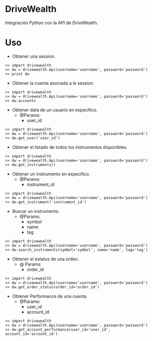 DriveWealth
==================

Integración Python con la API de DriveWealth.


Uso
===

 * Obtener una session.
```
>> import drivewealth
>> dw = drivewealth.Api(username='username', password='password')
>> print dw
```

 * Obtener la cuenta asociada a la session.
```
>> import drivewealth
>> dw = drivewealth.Api(username='username', password='password')
>> dw.accounts
```

 * Obtener data de un usuario en especifico.
    * @Params:
        - user_id
```
>> import drivewealth
>> dw = drivewealth.Api(username='username', password='password')
>> dw.get_user('user_id')
```

 * Obtener el listado de todos los instrumentos disponibles.
```
>> import drivewealth
>> dw = drivewealth.Api(username='username', password='password')
>> dw.get_instruments()
```

 * Obtener un instrumento en especifico.
    * @Params:
        - instrument_id
```
>> import drivewealth
>> dw = drivewealth.Api(username='username', password='password')
>> dw.get_instrument('instrument_id')
```

 * Buscar un instrumento.
    * @Params:
        - symbol
        - name
        - tag
```
>> import drivewealth
>> dw = drivewealth.Api(username='username', password='password')
>> dw.search_instruments(symbol='symbol', name='name', tag='tag')
```

 * Obtener el estatus de una orden.
    * @ Params:
        - order_id
```
>> import drivewealth
>> dw = drivewealth.Api(username='username', password='password')
>> dw.get_order_status(order_id='order_id')
```

* Obtener Performance de una cuenta
    * @Params:
      - user_id
      - account_id
```
>> import drivewealth
>> dw = drivewealth.Api(username='username', password='password')
>> dw.get_account_performance(user_id='user_id', account_id='account_id')
```
